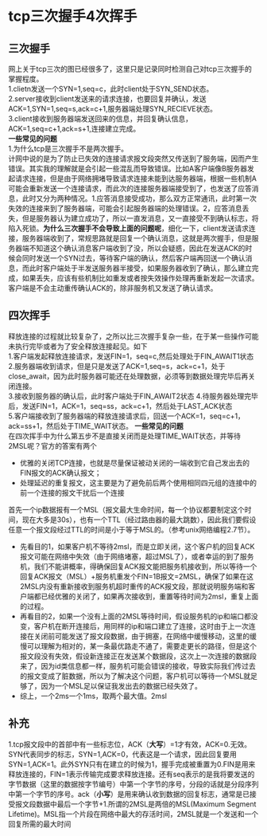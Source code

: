 # tcp三次握手4次挥手  
## 三次握手  
网上关于tcp三次的图已经很多了，这里只是记录同时检测自己对tcp三次握手的掌握程度。  
1.clietn发送一个SYN=1,seq=c，此时client处于SYN_SEND状态。  
2.server接收到client发送来的请求连接，也要回复并确认，发送ACK=1,SYN=1,seq=s,ack=c+1,服务器端处理SYN_RECIEVE状态。  
3.client接收到服务器端发送回来的信息，并回复确认信息，ACK=1,seq=c+1,ack=s+1,连接建立完成。  
**一些常见的问题**  
1.为什么tcp是三次握手不是两次握手。  
计网中说的是为了防止已失效的连接请求报文段突然又传送到了服务端，因而产生错误。其实我的理解就是会引起一些混乱而导致错误。比如A客户端像B服务器发起请求连接，但是由于网络拥堵导致请求连接未能到达服务器端，根据一些机制A可能会重新发送一个连接请求，而此次的连接服务器端接受到了，也发送了应答消息，此时又分为两种情况。1.应答消息接受成功，那么双方正常通讯，此时第一次失效的连接来到了服务器端，可能会引起服务器端的处理错误。2，应答消息丢失，但是服务器认为建立成功了，所以一直发消息，又一直接受不到确认标志，将陷入死锁。**为什么三次握手不会导致上面的问题呢**，细化一下，client发送请求连接，服务器端收到了，常规思路就是回复一个确认消息，这就是两次握手，但是服务器端不知道这个确认消息客户端收到了没，所以会疑惑，因此在发送ACK的时候会同时发送一个SYN过去，等待客户端的确认，然后客户端再回送一个确认消息，而此时客户端处于半发送服务器半接受，如果服务器收到了确认，那么建立完成，如果丢失，应该有些机制比如重发或者按失效操作处理再重新发起一次请求。客户端是不会主动重传确认ACK的，除非服务机又发送了确认请求。
## 四次挥手  
释放连接的过程就比较复杂了，之所以比三次握手复杂一些，在于某一些操作可能未执行完毕或者为了安全释放连接起见。如下  
1.客户端发起释放连接请求，发送FIN=1，seq=c,然后处理处于FIN_AWAIT1状态  
2.服务器端收到请求，但是只是发送了ACK=1,seq=s，ack=c+1，处于close_await，因为此时服务器可能还在处理数据，必须等到数据处理完毕后再关闭连接。  
3.接收到服务器的确认后，此时客户端处于FIN_AWAIT2状态
4.待服务器处理完毕后，发送FIN=1，ACK=1，seq=ss，ack=c+1，然后处于LAST_ACK状态  
5.客户端接收到了服务器端的释放连接请求后，回送一个ACK=1，seq=c+1，ack=ss+1，然后处于TIME_WAIT状态。
**一些常见的问题**  
在四次挥手中为什么第五步不是直接关闭而是处理TIME_WAIT状态，并等待2MSL呢？官方的答案有两个
- 优雅的关闭TCP连接，也就是尽量保证被动关闭的一端收到它自己发出去的FIN报文的ACK确认报文；
- 处理延迟的重复报文，这主要是为了避免前后两个使用相同四元组的连接中的前一个连接的报文干扰后一个连接 

首先一个ip数据报有一个MSL（报文最大生命时间，每一个协议都要制定这个时间，现在大多是30s），也有一个TTL（经过路由器的最大跳数），因此我们要假设任意一个报文段经过TTL的时间是小于等于MSL的。（参考unix网络编程2.7节）。
- 先看目的1，如果客户机不等待2msl，而是立即关闭，这个客户机的回复ACK报文可能在网络中失效（由于网络堵塞，超过MSL了），或者幸运的到了服务机，我们不能讲概率，得确保回复ACK报文能把服务机接收到，所以等待一个回复ACK报文（MSL）+服务机重发个FIN=1B报文=2MSL，确保了如果在这2MSL内没有重新接收到服务机超时重传的ACK报文段，那就说明服务端和客户端都已经优雅的关闭了，如果再次接收到，重置等待时间为2msl，重复上面的过程。  
- 再看目的2，如果一个没有上面的2MSL等待时间，假设服务机的ip和端口都没变，客户机在断开连接后，用同样的ip和端口建立了连接，这时由于上一次连接在关闭前可能发送了报文段数据，由于拥塞，在网络中缓慢移动，这里的缓慢可以理解为相对的，某一条最优路走不通了，需要走更长的路径，但是这个报文段没有失效，假设新连接正在发送某个数据段，这次上一次连接的数据段来了，因为id类信息都一样，服务机可能会错误的接收，导致实际我们传过去的报文变成了脏数据，所以为了解决这个问题，客户机可以等待一个MSL就足够了，因为一个MSL足以保证我发出去的数据已经失效了。
- 综上，一个2ms一个1ms，取两个最大值。2msl
## 补充  
1.tcp报文段中的首部中有一些标志位，ACK（**大写**）=1才有效，ACK=0.无效。SYN代表同步的标志，SYN=1,ACK=0，代表这是一个请求，因此回复要用SYN=1,ACK=1。此外SYN只有在建立的时候为1，握手完成被重置为0.FIN是用来释放连接的，FIN=1表示传输完成要求释放连接。还有seq表示的是我将要发送的字节数据（这里的数据按字节编号）中第一个字节的序号，分段的话就是分段序列中第一个字节的序号。ack（**小写**）是用来确认收到数据的回复标志，通常是已接受报文段数据中最后一个字节+1.所谓的2MSL是两倍的MSL(Maximum Segment Lifetime)。MSL指一个片段在网络中最大的存活时间，2MSL就是一个发送和一个回复所需的最大时间
